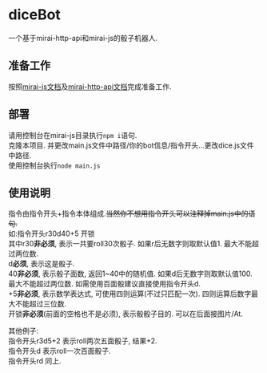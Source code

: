 # diceBot
一个基于mirai-http-api和mirai-js的骰子机器人.

## 准备工作

按照[mirai-js文档](https://drincann.github.io/Mirai-js/#/Preparation?id=%e4%b8%8d%e4%bc%9a%e5%bc%80%e5%90%af%ef%bc%9f)及[mirai-http-api文档](https://github.com/project-mirai/mirai-api-http/blob/master/API-Tester/install.md)完成准备工作.

## 部署

请用控制台在mirai-js目录执行`npm i`语句.<br>
克隆本项目. 并更改main.js文件中路径/你的bot信息/指令开头...更改dice.js文件中路径.<br>
使用控制台执行`node main.js`<br>

## 使用说明
指令由指令开头+指令本体组成.~~当然你不想用指令开头可以注释掉main.js中的语句.~~<br>
如:指令开头r30d40+5 开锁<br>
其中r30<strong>非必须</strong>, 表示一共要roll30次骰子. 如果r后无数字则取默认值1. 最大不能超过两位数.<br>
d<strong>必须</strong>, 表示这是骰子.<br>
40<strong>非必须</strong>, 表示骰子面数, 返回1~40中的随机值. 如果d后无数字则取默认值100. 最大不能超过两位数. 如需使用百面骰建议直接使用指令开头d.<br>
+5<strong>非必须</strong>, 表示数学表达式, 可使用四则运算(不过只匹配一次). 四则运算后数字最大不能超过三位数.<br>
开锁<strong>非必须</strong>(前面的空格也不是必须), 表示骰骰子目的. 可以在后面接图片/At.<br>

其他例子: <br>
指令开头r3d5+2 表示roll两次五面骰子, 结果+2.<br>
指令开头d 表示roll一次百面骰子.<br>
指令开头rd 同上.<br>
